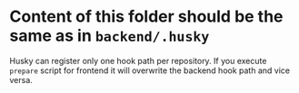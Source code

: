 # Content of this folder should be the same as in `backend/.husky`

Husky can register only one hook path per repository. If you execute `prepare` script for frontend it will overwrite the backend hook path and vice versa.

